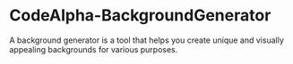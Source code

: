 # CodeAlpha-BackgroundGenerator
A background generator is a tool that helps you create unique and visually appealing backgrounds for various purposes.

